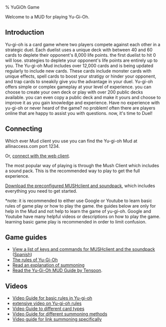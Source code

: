 % YuGiOh Game

Welcome to a MUD for playing Yu-Gi-Oh.

## Introduction

Yu-gi-oh is a card game where two players compete against each other in
a strategic duel. Each duelist uses a unique deck with between 40 and 60
cards to deplete their opponent's 8,000 life points. the first duelist
to hit 0 will lose. strategies to deplete your opponent's life points
are entirely up to you. The Yu-gi-oh Mud includes over 12,000 cards and
is being updated regularly to include new cards. These cards include
monster cards with unique effects, spell cards to boost your stratigy or
hinder your opponent, and trap cards to sneakily give you the advantage
in your duel. Yu-gi-oh offers simple or complex gameplay at your level
of experience. you can choose to create your own deck or play with over
200 public decks available. you can even copy a public deck and make it
yours and choose to improve it as you gain knowledge and experience.
Have no experience with yu-gi-oh or never heard of the game? no problem!
often there are players online that are happy to assist you with
questions. now, it's time to Duel!

## Connecting

Which ever Mud client you use you can find the Yu-gi-oh Mud at
allinaccess.com port 1234.

Or, [connect with the web client](webclient/).

The most popular way of playing is through the Mush Client which
includes a sound pack. This is the recommended way to play to get the
full experience.

[Download the preconfigured MUSHclient and
soundpack](https://github.com/Timtam/yugioh-soundpack/archive/master.zip),
which includes everything you need to get started.

*note: it is recommended to either use Google or Youtube to learn basic
rules of game play or how to play the game. the guides below are only
for help in the Mud and not help to learn the game of yu-gi-oh. Google
and Youtube have many helpful videos or descriptions on how to play the
game. learning basic game play is recommended in order to limit
confusion.

## Game guides

* [View a list of keys and commands for MUSHclient and the soundpack](keys.html) ([Spanish](keys-spanish.html))
* [The rules of Yu-Gi-Oh](rules.html)
* [Read an explanation of summoning](summoning.html)
* [Read the Yu-Gi-Oh MUD Guide by Tensoon](https://forum.audiogames.net/topic/30057/yugioh-mud-guide/).

## Videos
* [Video Guide for basic rules in Yu-gi-oh](https://www.youtube.com/watch?v=55gsu3_36Fs)
* [extensive video on Yu-gi-oh rules](https://www.youtube.com/watch?v=s1QsMX9MwHA)
* [Video Guide to different card types](https://www.youtube.com/watch?v=FQFDqWISUP0)
* [Video Guide for different summoning methods](https://www.youtube.com/watch?v=m3Kaq_Q4ktc)
* [Video guide for link summoning specifically](https://www.youtube.com/watch?v=pqzA9pLZnvU)
